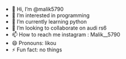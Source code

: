 - 👋 Hi, I’m @malik5790
- 👀 I’m interested in programming
- 🌱 I’m currently learning python
- 💞️ I’m looking to collaborate on audi rs6
- 📫 How to reach me instagram : Malik__5790
- 😄 Pronouns: likou
- ⚡ Fun fact: no things

<!---
malik5790/malik5790 is a ✨ special ✨ repository because its `README.md` (this file) appears on your GitHub profile.
You can click the Preview link to take a look at your changes.
--->
